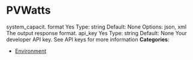 # PVWatts


system_capacit. format Yes Type: string Default: None Options: json, xml The output response format.  api_key Yes Type: string Default: None Your developer API key. See API keys for more information
**Categories**:

- [Environment](https://github/awesome-apis/awesome-apis#environment)



